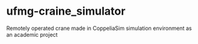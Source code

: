 # ufmg-craine_simulator
Remotely operated crane made in CoppeliaSim simulation environment as an academic project
